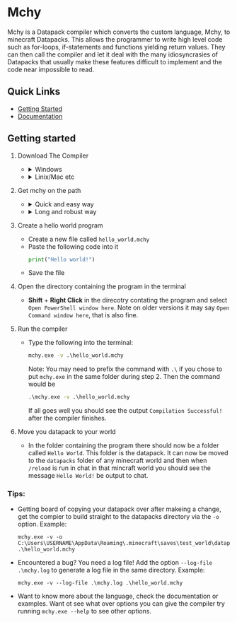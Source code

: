 # Mchy
Mchy is a Datapack compiler which converts the custom language, Mchy, to minecraft Datapacks.  This allows the programmer to write high level code such as for-loops, if-statements and functions yielding return values. They can then call the compiler and let it deal with the many idiosyncrasies of Datapacks that usually make these features difficult to implement and the code near impossible to read.

## Quick Links
* [Getting Started](#getting-started)
* [Documentation](/docs/home.md)

## Getting started
1. Download The Compiler
    - <details>
        <summary>Windows</summary>
        
        Download the `mchy.exe` file from the [latest release](https://github.com/Mchy-DP/Mchy/releases/latest).
    </details>

    - <details>
        <summary>Linix/Mac etc</summary>
        
        Other Operating systems are not officially supported but will probably work.  You will need to build the compiler yourself using the build script in [dev_util](/dev_util).  Note: you will need [Java](https://www.java.com/), [ANTLR (v4.10)](https://www.antlr.org/download/antlr-4.10-complete.jar) & [Python](https://www.python.org/downloads/) downloaded along with pip installing the [antlr4-python3-runtime](https://pypi.org/project/antlr4-python3-runtime/).  For the rest of this section I will assume `mchy.exe` is being used on windows, when this is seen other operating systems can use `python -m mchy` as one-to-one replacement assuming mchy is on the path.
    </details>

2. Get mchy on the path
    - <details>
        <summary>Quick and easy way</summary>
        
        Copy the downloaded `mchy.exe` file to the folder you want to write mchy code in.
    </details>

    - <details>
      <summary>Long and robust way</summary>
        
        Copy the downloaded `mchy.exe` file somewhere safe on your computer then add that directory to the windows `Path` variable.  Steps to add a folder to the path:
        1. Press the windows button/key
        2. Type `edit environment variables for your account` into the search bar
        3. Click the top result
        4. In the top box of the opend window entitled `User variables for USERNAME` find the `Path` variable
        5. Click the `Path` variable once to select it
        6. Press the `Edit` button directly below the top box
        7. Press the `New` button from the left hand menu
        8. Paste the path to the directory containing the `mchy.exe` file in the new entry.
    </details>

3. Create a hello world program
    - Create a new file called `hello_world.mchy`
    - Paste the following code into it
      ```py
      print("Hello world!")
      ```
    - Save the file

4. Open the directory containing the program in the terminal
    - **Shift** + **Right Click** in the direcotry contating the program and select `Open PowerShell window here`.  Note on older versions it may say `Open Command window here`, that is also fine.

5. Run the compiler
    - Type the following into the terminal:
      ```cmd
      mchy.exe -v .\hello_world.mchy
      ```
      Note: You may need to prefix the command with `.\` if you chose to put `mchy.exe` in the same folder during step 2.  Then the command would be
      ```cmd
      .\mchy.exe -v .\hello_world.mchy
      ```
      If all goes well you should see the output `Compilation Successful!` after the compiler finishes.

6. Move you datapack to your world
    - In the folder containing the program there should now be a folder called `Hello World`.  This folder is the datapack.  It can now be moved to the `datapacks` folder of any minecraft world and then when `/reload` is run in chat in that mincraft world you should see the message `Hello World!` be output to chat.

### Tips:
  - Getting board of copying your datapack over after makeing a change, get the compier to build straight to the datapacks directory via the `-o` option.  Example:
    ```
    mchy.exe -v -o C:\Users\USERNAME\AppData\Roaming\.minecraft\saves\test_world\datapacks .\hello_world.mchy
    ```
  - Encountered a bug?  You need a log file!  Add the option `--log-file .\mchy.log` to generate a log file in the same directory.  Example:
    ```
    mchy.exe -v --log-file .\mchy.log .\hello_world.mchy
    ```
  - Want to know more about the language, check the documentation or examples.  Want ot see what over options you can give the compiler try running `mchy.exe --help` to see other options.